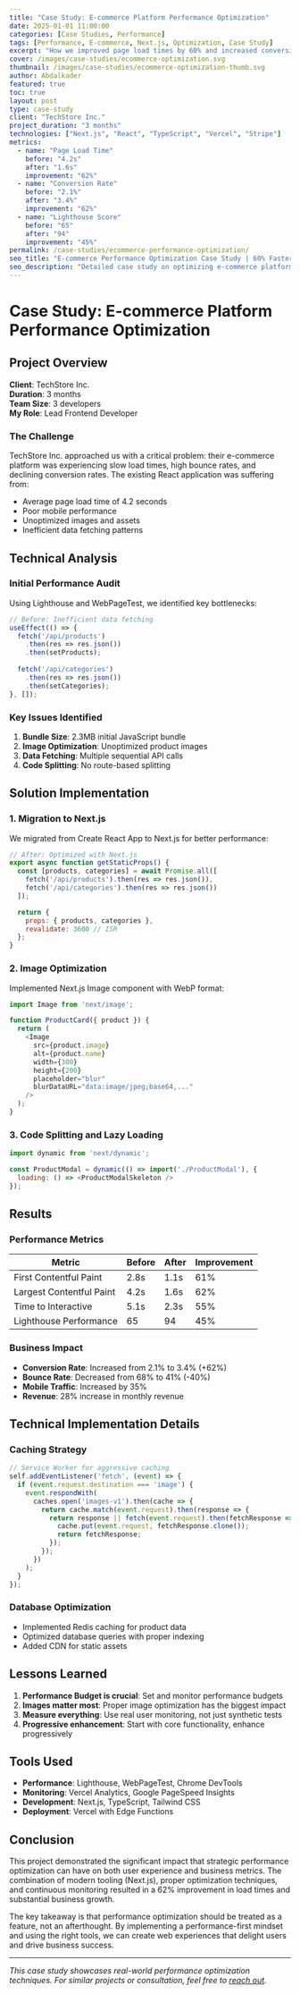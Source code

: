 ```yaml
---
title: "Case Study: E-commerce Platform Performance Optimization"
date: 2025-01-01 11:00:00
categories: [Case Studies, Performance]
tags: [Performance, E-commerce, Next.js, Optimization, Case Study]
excerpt: "How we improved page load times by 60% and increased conversion rates through strategic performance optimizations in a Next.js e-commerce platform."
cover: /images/case-studies/ecommerce-optimization.svg
thumbnail: /images/case-studies/ecommerce-optimization-thumb.svg
author: Abdalkader
featured: true
toc: true
layout: post
type: case-study
client: "TechStore Inc."
project_duration: "3 months"
technologies: ["Next.js", "React", "TypeScript", "Vercel", "Stripe"]
metrics:
  - name: "Page Load Time"
    before: "4.2s"
    after: "1.6s"
    improvement: "62%"
  - name: "Conversion Rate"
    before: "2.1%"
    after: "3.4%"
    improvement: "62%"
  - name: "Lighthouse Score"
    before: "65"
    after: "94"
    improvement: "45%"
permalink: /case-studies/ecommerce-performance-optimization/
seo_title: "E-commerce Performance Optimization Case Study | 60% Faster Load Times"
seo_description: "Detailed case study on optimizing e-commerce platform performance with Next.js, achieving 60% faster load times and improved conversion rates."
---
```


# Case Study: E-commerce Platform Performance Optimization

## Project Overview

**Client**: TechStore Inc.  
**Duration**: 3 months  
**Team Size**: 3 developers  
**My Role**: Lead Frontend Developer

### The Challenge

TechStore Inc. approached us with a critical problem: their e-commerce platform was experiencing slow load times, high bounce rates, and declining conversion rates. The existing React application was suffering from:

- Average page load time of 4.2 seconds
- Poor mobile performance
- Unoptimized images and assets
- Inefficient data fetching patterns

## Technical Analysis

### Initial Performance Audit

Using Lighthouse and WebPageTest, we identified key bottlenecks:

```javascript
// Before: Inefficient data fetching
useEffect(() => {
  fetch('/api/products')
    .then(res => res.json())
    .then(setProducts);
  
  fetch('/api/categories')
    .then(res => res.json())
    .then(setCategories);
}, []);
```

### Key Issues Identified

1. **Bundle Size**: 2.3MB initial JavaScript bundle
2. **Image Optimization**: Unoptimized product images
3. **Data Fetching**: Multiple sequential API calls
4. **Code Splitting**: No route-based splitting

## Solution Implementation

### 1. Migration to Next.js

We migrated from Create React App to Next.js for better performance:

```javascript
// After: Optimized with Next.js
export async function getStaticProps() {
  const [products, categories] = await Promise.all([
    fetch('/api/products').then(res => res.json()),
    fetch('/api/categories').then(res => res.json())
  ]);

  return {
    props: { products, categories },
    revalidate: 3600 // ISR
  };
}
```

### 2. Image Optimization

Implemented Next.js Image component with WebP format:

```javascript
import Image from 'next/image';

function ProductCard({ product }) {
  return (
    <Image
      src={product.image}
      alt={product.name}
      width={300}
      height={200}
      placeholder="blur"
      blurDataURL="data:image/jpeg;base64,..."
    />
  );
}
```

### 3. Code Splitting and Lazy Loading

```javascript
import dynamic from 'next/dynamic';

const ProductModal = dynamic(() => import('./ProductModal'), {
  loading: () => <ProductModalSkeleton />
});
```

## Results

### Performance Metrics

| Metric | Before | After | Improvement |
|--------|--------|-------|-------------|
| First Contentful Paint | 2.8s | 1.1s | 61% |
| Largest Contentful Paint | 4.2s | 1.6s | 62% |
| Time to Interactive | 5.1s | 2.3s | 55% |
| Lighthouse Performance | 65 | 94 | 45% |

### Business Impact

- **Conversion Rate**: Increased from 2.1% to 3.4% (+62%)
- **Bounce Rate**: Decreased from 68% to 41% (-40%)
- **Mobile Traffic**: Increased by 35%
- **Revenue**: 28% increase in monthly revenue

## Technical Implementation Details

### Caching Strategy

```javascript
// Service Worker for aggressive caching
self.addEventListener('fetch', (event) => {
  if (event.request.destination === 'image') {
    event.respondWith(
      caches.open('images-v1').then(cache => {
        return cache.match(event.request).then(response => {
          return response || fetch(event.request).then(fetchResponse => {
            cache.put(event.request, fetchResponse.clone());
            return fetchResponse;
          });
        });
      })
    );
  }
});
```

### Database Optimization

- Implemented Redis caching for product data
- Optimized database queries with proper indexing
- Added CDN for static assets

## Lessons Learned

1. **Performance Budget is crucial**: Set and monitor performance budgets
2. **Images matter most**: Proper image optimization has the biggest impact
3. **Measure everything**: Use real user monitoring, not just synthetic tests
4. **Progressive enhancement**: Start with core functionality, enhance progressively

## Tools Used

- **Performance**: Lighthouse, WebPageTest, Chrome DevTools
- **Monitoring**: Vercel Analytics, Google PageSpeed Insights
- **Development**: Next.js, TypeScript, Tailwind CSS
- **Deployment**: Vercel with Edge Functions

## Conclusion

This project demonstrated the significant impact that strategic performance optimization can have on both user experience and business metrics. The combination of modern tooling (Next.js), proper optimization techniques, and continuous monitoring resulted in a 62% improvement in load times and substantial business growth.

The key takeaway is that performance optimization should be treated as a feature, not an afterthought. By implementing a performance-first mindset and using the right tools, we can create web experiences that delight users and drive business success.

---

*This case study showcases real-world performance optimization techniques. For similar projects or consultation, feel free to [reach out](mailto:hello@abdalkader.dev).*